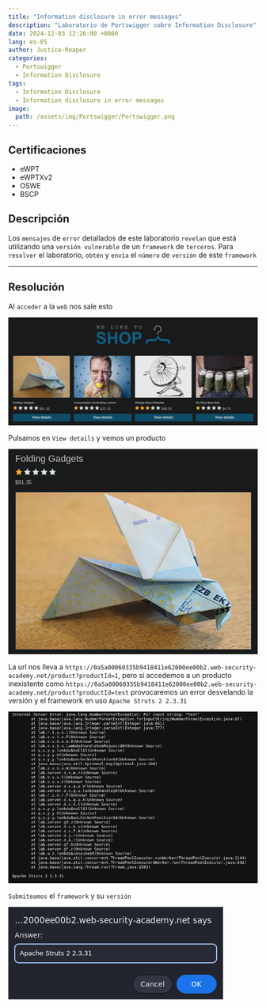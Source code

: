 ```yaml
---
title: "Information disclosure in error messages"
description: "Laboratorio de Portswigger sobre Information Disclosure"
date: 2024-12-03 12:26:00 +0800
lang: es-ES
author: Justice-Reaper
categories:
  - Portswigger
  - Information Disclosure
tags:
  - Information Disclosure
  - Information disclosure in error messages
image:
  path: /assets/img/Portswigger/Portswigger.png
---
```


## Certificaciones

- eWPT
- eWPTXv2
- OSWE
- BSCP
  
## Descripción

Los `mensajes` de `error` detallados de este laboratorio `revelan` que está utilizando una `versión vulnerable` de un `framework` de `terceros`. Para `resolver` el laboratorio, `obtén` y `envía` el `número` de `versión` de este `framework`

---

## Resolución

Al `acceder` a la `web` nos sale esto

![](/assets/img/Information-Disclosure-Lab-1/image_1.png)

Pulsamos en `View details` y vemos un producto

![](/assets/img/Information-Disclosure-Lab-1/image_2.png)

La url nos lleva a `https://0a5a00060335b9418411e62000ee00b2.web-security-academy.net/product?productId=1`, pero si accedemos a un producto inexistente como `https://0a5a00060335b9418411e62000ee00b2.web-security-academy.net/product?productId=test` provocaremos un error desvelando la versión y el framework en uso `Apache Struts 2 2.3.31`

![](/assets/img/Information-Disclosure-Lab-1/image_3.png)

`Submiteamos` el `framework` y su `versión`

![](/assets/img/Information-Disclosure-Lab-1/image_4.png)
